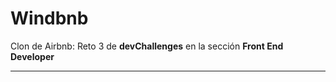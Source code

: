 # **Windbnb**

Clon de Airbnb: Reto 3 de **devChallenges** en la sección **Front End Developer**

---